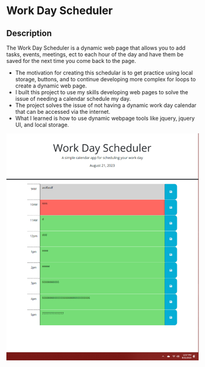 # Work Day Scheduler

## Description

The Work Day Scheduler is a dynamic web page that allows you to add tasks, events, meetings, ect to each hour of the day and have them be saved for the next time you come back to the page. 

- The motivation for creating this schedular is to get practice using local storage, buttons, and to continue developing more complex for loops to create a dynamic web page. 
- I built this project to use my skills developing web pages to solve the issue of needing a calendar schedule my day.
- The project solves the issue of not having a dynamic work day calendar that can be accessed via the internet. 
- What I learned is how to use dynamic webpage tools like jquery, jquery UI, and local storage.

![Work Day Scheduler](./assets/work%20day%20scheduler.png)

